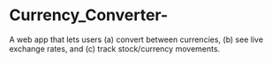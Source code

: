 # Currency_Converter-
A web app that lets users (a) convert between currencies, (b) see live exchange rates, and (c) track stock/currency movements.
